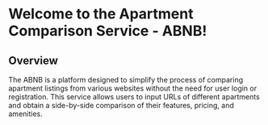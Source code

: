 # Welcome to the Apartment Comparison Service - ABNB!

## Overview

The ABNB is a platform designed to simplify the process of comparing apartment listings from various websites without the need for user login or registration. This service allows users to input URLs of different apartments and obtain a side-by-side comparison of their features, pricing, and amenities.
